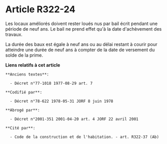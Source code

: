 # Article R322-24

Les locaux améliorés doivent rester loués nus par bail écrit pendant une période de neuf ans. Le bail ne prend effet qu'à la
date d'achèvement des travaux.

La durée des baux est égale à neuf ans ou au délai restant à courir pour atteindre une durée de neuf ans à compter de la date
de versement du solde de la prime.

**Liens relatifs à cet article**

	**Anciens textes**:

	  - Décret n°77-1018 1977-08-29 art. 7

	**Codifié par**:

	  - Décret n°78-622 1978-05-31 JORF 8 juin 1978

	**Abrogé par**:

	  - Décret n°2001-351 2001-04-20 art. 4 JORF 22 avril 2001

	**Cité par**:

	  - Code de la construction et de l'habitation. - art. R322-37 (Ab)
